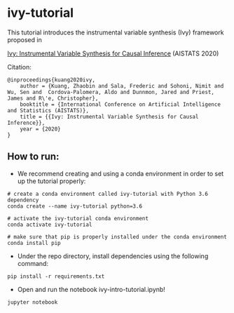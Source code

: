 # ivy-tutorial

This tutorial introduces the instrumental variable synthesis (Ivy) framework proposed in 

[Ivy: Instrumental Variable Synthesis for Causal Inference](https://arxiv.org/abs/1803.01422) 
(AISTATS 2020)


Citation:
```
@inproceedings{kuang2020ivy,
    author = {Kuang, Zhaobin and Sala, Frederic and Sohoni, Nimit and Wu, Sen and  Cordova-Palomera, Aldo and Dunnmon, Jared and Priest, James and R\'e, Christopher},
    booktitle = {International Conference on Artificial Intelligence and Statistics (AISTATS)},
    title = {{Ivy: Instrumental Variable Synthesis for Causal Inference}},
    year = {2020}
}
```

## How to run:
  - We recommend creating and using a conda environment in order to set up the tutorial properly:
  ```
  # create a conda environment called ivy-tutorial with Python 3.6 dependency
  conda create --name ivy-tutorial python=3.6

  # activate the ivy-tutorial conda environment
  conda activate ivy-tutorial

  # make sure that pip is properly installed under the conda environment
  conda install pip
  ```
  - Under the repo directory, install dependencies using the following command:
  ```
  pip install -r requirements.txt
  ```
  - Open and run the notebook ivy-intro-tutorial.ipynb!
  ```
  jupyter notebook
  ```

